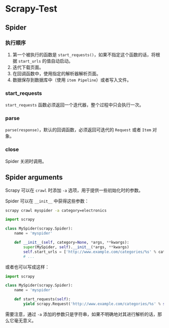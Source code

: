 # Scrapy-Test

## Spider

### 执行顺序

1. 第一个被执行的函数是 `start_requests()`，如果不指定这个函数的话，将根据 `start_urls` 的值自动启动。
2. 迭代下载页面。
3. 在回调函数中，使用指定的解析器解析页面。
4. 数据保存到数据库中（使用 `item Pipeline`）或者写入文件。

### start_requests

`start_requests` 函数必须返回一个迭代器，整个过程中只会执行一次。

### parse

`parse(response)`，默认的回调函数，必须返回可迭代的 `Request` 或者 `Item` 对象。

### close

Spider 关闭时调用。

## Spider arguments

Scrapy 可以在 `crawl` 时添加 `-a` 选项，用于提供一些初始化时的参数。

Spider 可以在 `__init__` 中获得这些参数：

```bash
scrapy crawl myspider -a category=electronics
```

```python
import scrapy

class MySpider(scrapy.Spider):
    name = 'myspider'

    def __init__(self, category=None, *args, **kwargs):
        super(MySpider, self).__init__(*args, **kwargs)
        self.start_urls = ['http://www.example.com/categories/%s' % category]
        # ...
```

或者也可以写成这样：

```python
import scrapy

class MySpider(scrapy.Spider):
    name = 'myspider'

    def start_requests(self):
        yield scrapy.Request('http://www.example.com/categories/%s' % self.category)
```

需要注意，通过 `-a` 添加的参数只是字符串，如果不明确地对其进行解析的话，那么它毫无意义。
